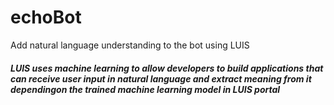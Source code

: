 # echoBot
Add natural language understanding to the bot using LUIS </br>

##### LUIS uses machine learning to allow developers to build applications that can receive user input in natural language and extract meaning from it dependingon the trained machine learning model in LUIS portal
